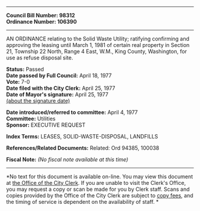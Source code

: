 * * * * *  
  
**Council Bill Number: [](#h0)[](#h2)98312**   
**Ordinance Number: 106390**  
  
* * * * *  
  
AN ORDINANCE relating to the Solid Waste Utility; ratifying confirming and approving the leasing until March 1, 1981 of certain real property in Section 21, Township 22 North, Range 4 East, W.M., King County, Washington, for use as refuse disposal site.  
  
**Status:** Passed   
**Date passed by Full Council:** April 18, 1977   
**Vote:** 7-0   
**Date filed with the City Clerk:** April 25, 1977   
**Date of Mayor's signature:** April 25, 1977   
[(about the signature date)](/~public/approvaldate.htm)   
  
  
**Date introduced/referred to committee:** April 4, 1977   
**Committee:** Utilities   
**Sponsor:** EXECUTIVE REQUEST   
  
**Index Terms:** LEASES, SOLID-WASTE-DISPOSAL, LANDFILLS  
  
**References/Related Documents:** Related: Ord 94385, 100038  
  
**Fiscal Note:** *(No fiscal note available at this time)*  
  
* * * * *  
  
*No text for this document is available on-line. You may view this document at [the Office of the City Clerk](http://www.seattle.gov/leg/clerk/contactUs.htm). If you are unable to visit the Clerk's Office, you may request a copy or scan be made for you by Clerk staff. Scans and copies provided by the Office of the City Clerk are subject to [copy fees](http://clerk.seattle.gov/~public/clerkfees.htm), and the timing of service is dependent on the availability of staff. *  
  
  
